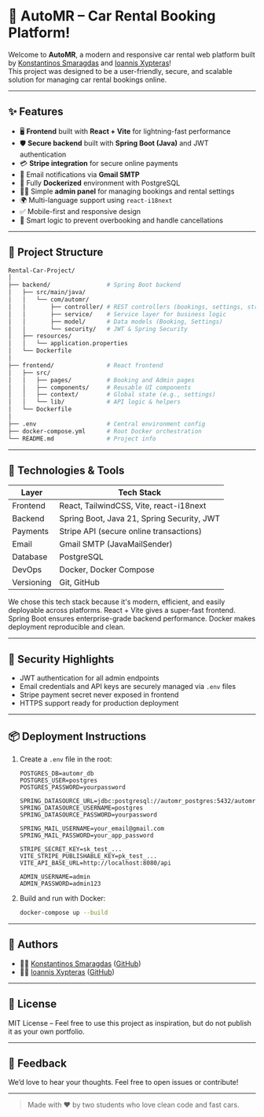
# 🚗 AutoMR – Car Rental Booking Platform!

Welcome to **AutoMR**, a modern and responsive car rental web platform built by [Konstantinos Smaragdas](https://github.com/smaragdas) and [Ioannis Xypteras](https://github.com/JohnXyp)!  
This project was designed to be a user-friendly, secure, and scalable solution for managing car rental bookings online.

---

## ✨ Features

- 🖥️ **Frontend** built with **React + Vite** for lightning-fast performance
- 🛡️ **Secure backend** built with **Spring Boot (Java)** and JWT authentication
- 💳 **Stripe integration** for secure online payments
- 📧 Email notifications via **Gmail SMTP**
- 🐳 Fully **Dockerized** environment with PostgreSQL
- 👨‍💻 Simple **admin panel** for managing bookings and rental settings
- 🌍 Multi-language support using `react-i18next`
- ✅ Mobile-first and responsive design
- 🔄 Smart logic to prevent overbooking and handle cancellations

---

## 📁 Project Structure

```bash
Rental-Car-Project/
│
├── backend/                # Spring Boot backend
│   ├── src/main/java/
│   │   └── com/automr/
│   │       ├── controller/ # REST controllers (bookings, settings, stripe)
│   │       ├── service/    # Service layer for business logic
│   │       ├── model/      # Data models (Booking, Settings)
│   │       └── security/   # JWT & Spring Security
│   ├── resources/
│   │   └── application.properties
│   └── Dockerfile
│
├── frontend/               # React frontend
│   ├── src/
│   │   ├── pages/          # Booking and Admin pages
│   │   ├── components/     # Reusable UI components
│   │   ├── context/        # Global state (e.g., settings)
│   │   └── lib/            # API logic & helpers
│   └── Dockerfile
│
├── .env                    # Central environment config
├── docker-compose.yml      # Root Docker orchestration
└── README.md               # Project info
```

---

## 🧱 Technologies & Tools

| Layer         | Tech Stack                                     |
|---------------|------------------------------------------------|
| Frontend      | React, TailwindCSS, Vite, react-i18next        |
| Backend       | Spring Boot, Java 21, Spring Security, JWT     |
| Payments      | Stripe API (secure online transactions)        |
| Email         | Gmail SMTP (JavaMailSender)                    |
| Database      | PostgreSQL                                     |
| DevOps        | Docker, Docker Compose                         |
| Versioning    | Git, GitHub                                    |

We chose this tech stack because it's modern, efficient, and easily deployable across platforms. React + Vite gives a super-fast frontend. Spring Boot ensures enterprise-grade backend performance. Docker makes deployment reproducible and clean.

---

## 🔐 Security Highlights

- JWT authentication for all admin endpoints
- Email credentials and API keys are securely managed via `.env` files
- Stripe payment secret never exposed in frontend
- HTTPS support ready for production deployment

---

## 📦 Deployment Instructions

1. Create a `.env` file in the root:
    ```env
    POSTGRES_DB=automr_db
    POSTGRES_USER=postgres
    POSTGRES_PASSWORD=yourpassword

    SPRING_DATASOURCE_URL=jdbc:postgresql://automr_postgres:5432/automr_db
    SPRING_DATASOURCE_USERNAME=postgres
    SPRING_DATASOURCE_PASSWORD=yourpassword

    SPRING_MAIL_USERNAME=your_email@gmail.com
    SPRING_MAIL_PASSWORD=your_app_password

    STRIPE_SECRET_KEY=sk_test_...
    VITE_STRIPE_PUBLISHABLE_KEY=pk_test_...
    VITE_API_BASE_URL=http://localhost:8080/api

    ADMIN_USERNAME=admin
    ADMIN_PASSWORD=admin123
    ```

2. Build and run with Docker:
    ```bash
    docker-compose up --build
    ```

---

## 👥 Authors

- 👨‍💻 [Konstantinos Smaragdas](https://www.linkedin.com/in/konstantinos-smaragdas) ([GitHub](https://github.com/smaragdas))
- 👨‍💻 [Ioannis Xypteras](https://www.linkedin.com/in/ioannisxypteras) ([GitHub](https://github.com/JohnXyp))

---

## 📄 License

MIT License – Feel free to use this project as inspiration, but do not publish it as your own portfolio.

---

## 💬 Feedback

We’d love to hear your thoughts. Feel free to open issues or contribute!

---

> Made with ❤️ by two students who love clean code and fast cars.
